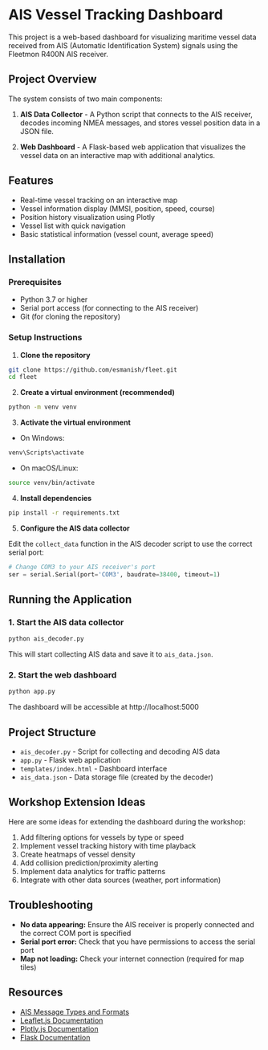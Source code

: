 # AIS Vessel Tracking Dashboard

This project is a web-based dashboard for visualizing maritime vessel data received from AIS (Automatic Identification System) signals using the Fleetmon R400N AIS receiver.

## Project Overview

The system consists of two main components:

1. **AIS Data Collector** - A Python script that connects to the AIS receiver, decodes incoming NMEA messages, and stores vessel position data in a JSON file.

2. **Web Dashboard** - A Flask-based web application that visualizes the vessel data on an interactive map with additional analytics.

## Features

- Real-time vessel tracking on an interactive map
- Vessel information display (MMSI, position, speed, course)
- Position history visualization using Plotly
- Vessel list with quick navigation
- Basic statistical information (vessel count, average speed)

## Installation

### Prerequisites

- Python 3.7 or higher
- Serial port access (for connecting to the AIS receiver)
- Git (for cloning the repository)

### Setup Instructions

1. **Clone the repository**

```bash
git clone https://github.com/esmanish/fleet.git
cd fleet
```

2. **Create a virtual environment (recommended)**

```bash
python -m venv venv
```

3. **Activate the virtual environment**

- On Windows:
```bash
venv\Scripts\activate
```

- On macOS/Linux:
```bash
source venv/bin/activate
```

4. **Install dependencies**

```bash
pip install -r requirements.txt
```

5. **Configure the AIS data collector**

Edit the `collect_data` function in the AIS decoder script to use the correct serial port:

```python
# Change COM3 to your AIS receiver's port
ser = serial.Serial(port='COM3', baudrate=38400, timeout=1)
```

## Running the Application

### 1. Start the AIS data collector

```bash
python ais_decoder.py
```

This will start collecting AIS data and save it to `ais_data.json`.

### 2. Start the web dashboard

```bash
python app.py
```

The dashboard will be accessible at http://localhost:5000

## Project Structure

- `ais_decoder.py` - Script for collecting and decoding AIS data
- `app.py` - Flask web application
- `templates/index.html` - Dashboard interface
- `ais_data.json` - Data storage file (created by the decoder)

## Workshop Extension Ideas

Here are some ideas for extending the dashboard during the workshop:

1. Add filtering options for vessels by type or speed
2. Implement vessel tracking history with time playback
3. Create heatmaps of vessel density
4. Add collision prediction/proximity alerting
5. Implement data analytics for traffic patterns
6. Integrate with other data sources (weather, port information)

## Troubleshooting

- **No data appearing:** Ensure the AIS receiver is properly connected and the correct COM port is specified
- **Serial port error:** Check that you have permissions to access the serial port
- **Map not loading:** Check your internet connection (required for map tiles)

## Resources

- [AIS Message Types and Formats](https://gpsd.gitlab.io/gpsd/AIVDM.html)
- [Leaflet.js Documentation](https://leafletjs.com/reference.html)
- [Plotly.js Documentation](https://plotly.com/javascript/)
- [Flask Documentation](https://flask.palletsprojects.com/)
